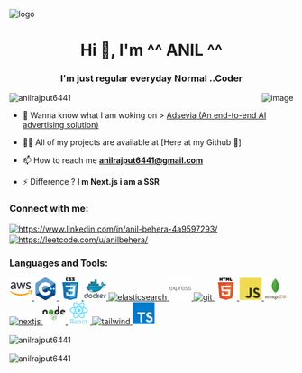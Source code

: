 ![logo](https://media.licdn.com/dms/image/v2/D4D16AQEWGhsREXJ9Sw/profile-displaybackgroundimage-shrink_350_1400/B4DZeb_GICGUAc-/0/1750668700768?e=1756944000&v=beta&t=v3WK7TXaWm4KG7EHuLvb_PZB8pVHhQKqtA3uodDpSMc)
<h1 align="center">Hi 👋, I'm ^^ ANIL ^^</h1>
<h3 align="center">I'm just regular everyday Normal ..Coder</h3>
<img align="right" alt="image" width-"400" height-"400px" src="https://i.postimg.cc/8sdNsNwX/20250704-0548-Futuristic-Programmer-Portrait-remix-01jz9cnjm3f52v81kk75kdwame.png"/>
<p align="left"> <img src="https://komarev.com/ghpvc/?username=anilrajput6441&label=Profile%20views&color=0e75b6&style=flat" alt="anilrajput6441" /> </p>


- 🔭 Wanna know what I am woking on > [Adsevia (An end-to-end AI advertising solution)](https://adsevia.vercel.app/)

- 👨‍💻 All of my projects are available at [Here at my Github 🐙]

- 📫 How to reach me **anilrajput6441@gmail.com**

- ⚡ Difference ? **I m Next.js i am a SSR**

<h3 align="left">Connect with me:</h3>
<p align="left">
<a href="https://www.linkedin.com/in/anil-behera-4a9597293/" target="blank"><img align="center" src="https://raw.githubusercontent.com/rahuldkjain/github-profile-readme-generator/master/src/images/icons/Social/linked-in-alt.svg" alt="https://www.linkedin.com/in/anil-behera-4a9597293/" height="30" width="40" /></a>
<a href="https://leetcode.com/u/anilbehera/" target="blank"><img align="center" src="https://raw.githubusercontent.com/rahuldkjain/github-profile-readme-generator/master/src/images/icons/Social/leet-code.svg" alt="https://leetcode.com/u/anilbehera/" height="30" width="40" /></a>
</p>

<h3 align="left">Languages and Tools:</h3>
<p align="left"> <a href="https://aws.amazon.com" target="_blank" rel="noreferrer"> <img src="https://raw.githubusercontent.com/devicons/devicon/master/icons/amazonwebservices/amazonwebservices-original-wordmark.svg" alt="aws" width="40" height="40"/> </a> <a href="https://www.w3schools.com/cpp/" target="_blank" rel="noreferrer"> <img src="https://raw.githubusercontent.com/devicons/devicon/master/icons/cplusplus/cplusplus-original.svg" alt="cplusplus" width="40" height="40"/> </a> <a href="https://www.w3schools.com/css/" target="_blank" rel="noreferrer"> <img src="https://raw.githubusercontent.com/devicons/devicon/master/icons/css3/css3-original-wordmark.svg" alt="css3" width="40" height="40"/> </a> <a href="https://www.docker.com/" target="_blank" rel="noreferrer"> <img src="https://raw.githubusercontent.com/devicons/devicon/master/icons/docker/docker-original-wordmark.svg" alt="docker" width="40" height="40"/> </a> <a href="https://www.elastic.co" target="_blank" rel="noreferrer"> <img src="https://www.vectorlogo.zone/logos/elastic/elastic-icon.svg" alt="elasticsearch" width="40" height="40"/> </a> <a href="https://expressjs.com" target="_blank" rel="noreferrer"> <img src="https://raw.githubusercontent.com/devicons/devicon/master/icons/express/express-original-wordmark.svg" alt="express" width="40" height="40"/> </a> <a href="https://git-scm.com/" target="_blank" rel="noreferrer"> <img src="https://www.vectorlogo.zone/logos/git-scm/git-scm-icon.svg" alt="git" width="40" height="40"/> </a> <a href="https://www.w3.org/html/" target="_blank" rel="noreferrer"> <img src="https://raw.githubusercontent.com/devicons/devicon/master/icons/html5/html5-original-wordmark.svg" alt="html5" width="40" height="40"/> </a> <a href="https://developer.mozilla.org/en-US/docs/Web/JavaScript" target="_blank" rel="noreferrer"> <img src="https://raw.githubusercontent.com/devicons/devicon/master/icons/javascript/javascript-original.svg" alt="javascript" width="40" height="40"/> </a> <a href="https://www.mongodb.com/" target="_blank" rel="noreferrer"> <img src="https://raw.githubusercontent.com/devicons/devicon/master/icons/mongodb/mongodb-original-wordmark.svg" alt="mongodb" width="40" height="40"/> </a> <a href="https://nextjs.org/" target="_blank" rel="noreferrer"> <img src="https://cdn.worldvectorlogo.com/logos/nextjs-2.svg" alt="nextjs" width="40" height="40"/> </a> <a href="https://nodejs.org" target="_blank" rel="noreferrer"> <img src="https://raw.githubusercontent.com/devicons/devicon/master/icons/nodejs/nodejs-original-wordmark.svg" alt="nodejs" width="40" height="40"/> </a> <a href="https://reactjs.org/" target="_blank" rel="noreferrer"> <img src="https://raw.githubusercontent.com/devicons/devicon/master/icons/react/react-original-wordmark.svg" alt="react" width="40" height="40"/> </a> <a href="https://tailwindcss.com/" target="_blank" rel="noreferrer"> <img src="https://www.vectorlogo.zone/logos/tailwindcss/tailwindcss-icon.svg" alt="tailwind" width="40" height="40"/> </a> <a href="https://www.typescriptlang.org/" target="_blank" rel="noreferrer"> <img src="https://raw.githubusercontent.com/devicons/devicon/master/icons/typescript/typescript-original.svg" alt="typescript" width="40" height="40"/> </a> </p>

<p><img align="center" src="https://github-readme-stats.vercel.app/api/top-langs?username=anilrajput6441&show_icons=true&locale=en&layout=compact" alt="anilrajput6441" /></p>

<p><img align="center" src="https://github-readme-streak-stats.herokuapp.com/?user=anilrajput6441&" alt="anilrajput6441" /></p>
